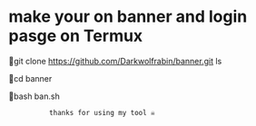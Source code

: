 #    make your on banner and login pasge on Termux 
📌git clone https://github.com/Darkwolfrabin/banner.git
ls


📌cd banner 


📌bash ban.sh
     
          
              thanks for using my tool ☠️
